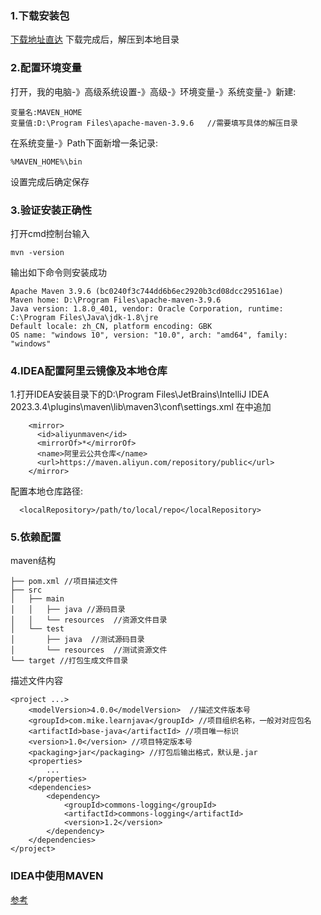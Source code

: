 ### 1.下载安装包
[下载地址直达](https://dlcdn.apache.org/maven/maven-3/3.9.6/binaries/apache-maven-3.9.6-bin.zip)
下载完成后，解压到本地目录


### 2.配置环境变量
打开，我的电脑-》高级系统设置-》高级-》环境变量-》系统变量-》新建:
```
变量名:MAVEN_HOME 
变量值:D:\Program Files\apache-maven-3.9.6   //需要填写具体的解压目录
```
在系统变量-》Path下面新增一条记录:
```
%MAVEN_HOME%\bin
```
设置完成后确定保存

### 3.验证安装正确性
打开cmd控制台输入
```
mvn -version
```

输出如下命令则安装成功
```
Apache Maven 3.9.6 (bc0240f3c744dd6b6ec2920b3cd08dcc295161ae)
Maven home: D:\Program Files\apache-maven-3.9.6
Java version: 1.8.0_401, vendor: Oracle Corporation, runtime: C:\Program Files\Java\jdk-1.8\jre
Default locale: zh_CN, platform encoding: GBK
OS name: "windows 10", version: "10.0", arch: "amd64", family: "windows"

```

### 4.IDEA配置阿里云镜像及本地仓库
1.打开IDEA安装目录下的D:\Program Files\JetBrains\IntelliJ IDEA 2023.3.4\plugins\maven\lib\maven3\conf\settings.xml
在<mirrors></mirrors>中追加
```
    <mirror>
      <id>aliyunmaven</id>
      <mirrorOf>*</mirrorOf>
      <name>阿里云公共仓库</name>
      <url>https://maven.aliyun.com/repository/public</url>
    </mirror>

```

配置本地仓库路径:
```
  <localRepository>/path/to/local/repo</localRepository>
```

### 5.依赖配置
maven结构
```
├── pom.xml //项目描述文件
├── src
│   ├── main
│   │   ├── java //源码目录
│   │   └── resources  //资源文件目录
│   └── test
│       ├── java  //测试源码目录
│       └── resources  //测试资源文件
└── target //打包生成文件目录
```

描述文件内容
```
<project ...>
	<modelVersion>4.0.0</modelVersion>  //描述文件版本号
	<groupId>com.mike.learnjava</groupId> //项目组织名称，一般对对应包名
	<artifactId>base-java</artifactId> //项目唯一标识
	<version>1.0</version> //项目特定版本号
	<packaging>jar</packaging> //打包后输出格式，默认是.jar
	<properties>
        ...
	</properties>
	<dependencies>
        <dependency>
            <groupId>commons-logging</groupId>
            <artifactId>commons-logging</artifactId>
            <version>1.2</version>
        </dependency>
	</dependencies>
</project>
```

### IDEA中使用MAVEN
[参考](https://c.biancheng.net/maven2/idea-build-maven.html)
